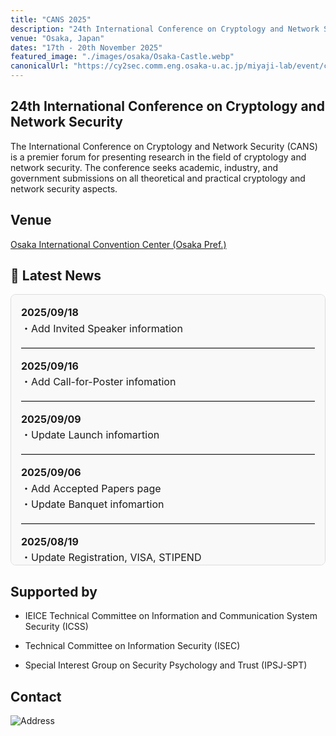 ```yaml
---
title: "CANS 2025"
description: "24th International Conference on Cryptology and Network Security in Osaka, Japan"
venue: "Osaka, Japan"
dates: "17th - 20th November 2025"
featured_image: "./images/osaka/Osaka-Castle.webp"
canonicalUrl: "https://cy2sec.comm.eng.osaka-u.ac.jp/miyaji-lab/event/cans2025/index.html"
---
```


## 24th International Conference on Cryptology and Network Security

The International Conference on Cryptology and Network Security (CANS) is a premier forum for presenting research in the field of cryptology and network security. The conference seeks academic, industry, and government submissions on all theoretical and practical cryptology and network security aspects.

## Venue

[Osaka International Convention Center (Osaka Pref.)](/venue)


## 📰 Latest News

<div style="max-height: 400px; overflow-y: auto; padding: 1rem; border: 1px solid #ddd; background-color: #f9f9f9; border-radius: 8px; font-size: 1rem; line-height: 1.6;">
<ul style="list-style: none; padding-left: 0; margin: 0;">
  <li>
    <strong>2025/09/18</strong><br>
    ・Add Invited Speaker information
  </li>
  <hr style="border: none; border-top: 1px solid #ccc; margin: 1em 0;">

  <li>
    <strong>2025/09/16</strong><br>
    ・Add Call-for-Poster infomation
  </li>
  <hr style="border: none; border-top: 1px solid #ccc; margin: 1em 0;">

  <li>
    <strong>2025/09/09</strong><br>
    ・Update Launch infomartion
  </li>
  <hr style="border: none; border-top: 1px solid #ccc; margin: 1em 0;">

  <li>
    <strong>2025/09/06</strong><br>
    ・Add Accepted Papers page<br>
    ・Update Banquet infomartion
  </li>
  <hr style="border: none; border-top: 1px solid #ccc; margin: 1em 0;">

  <li>
    <strong>2025/08/19</strong><br>
    ・Update Registration, VISA, STIPEND
  </li>
  <hr style="border: none; border-top: 1px solid #ccc; margin: 1em 0;">

  <li>
    <strong>2025/07/19</strong><br>
    ・Additional information about the lunch venue
  </li>
  <hr style="border: none; border-top: 1px solid #ccc; margin: 1em 0;">

  <li>
    <strong>2025/06/04</strong><br>
    ・Add sponsors
  </li>
  <hr style="border: none; border-top: 1px solid #ccc; margin: 1em 0;">

  <li>
    <strong>2025/04/20</strong><br>
    ・Deadline has been changed.<br>
    ・The overall web page has been updated.
  </li>
  <hr style="border: none; border-top: 1px solid #ccc; margin: 1em 0;">

  <li>
    <strong>2025/03/04</strong><br>
    ・Add PC committee<br>
    ・Add Submission page
  </li>
  <hr style="border: none; border-top: 1px solid #ccc; margin: 1em 0;">
  
  <li>
    <strong>2025/02/22</strong><br>
    ・Add sponsors<br>
    ・Add Banquet information
  </li>
  <hr style="border: none; border-top: 1px solid #ccc; margin: 1em 0;">

  <li>
    <strong>2025/02/11</strong><br>
    ・Add STIPEND
  </li>
  <hr style="border: none; border-top: 1px solid #ccc; margin: 1em 0;">

  <li>
    <strong>2024/11/07</strong><br>
    ・Update Committee
  </li>
  <hr style="border: none; border-top: 1px solid #ccc; margin: 1em 0;">

  <li>
    <strong>2024/10/01</strong><br>
    ・First Commit
  </li>
</ul>
</div>

## Supported by
- IEICE Technical Committee on Information and Communication System Security (ICSS)

- Technical Committee on Information Security (ISEC)

- Special Interest Group on Security Psychology and Trust (IPSJ-SPT)

## Contact
![Address](/images/info_addr.webp)

